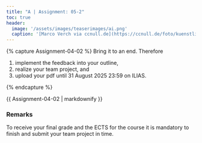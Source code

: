 ```yaml
---
title: "A | Assignment: 05-2"
toc: true
header:
  image: '/assets/images/teaserimages/ai.png'
  caption: '[Marco Verch via ccnull.de](https://ccnull.de/foto/kuenstliche-intelligenz-bei-der-arbeit/1095606). [CC-BY 2.0](https://creativecommons.org/licenses/by/2.0/de/). Image cropped.'
---
```

   
   
   
   
   
{% capture Assignment-04-02 %}
Bring it to an end. Therefore
1. implement the feedback into your outline, 
2. realize your team project, and
3. upload your pdf until 31 August 2025 23:59 on ILIAS.



{% endcapture %}
<div class="notice--success">
  {{ Assignment-04-02 | markdownify }}
</div>   
   
### Remarks   
To receive your final grade and the ECTS for the course it is mandatory to finish and submit your team project in time.


